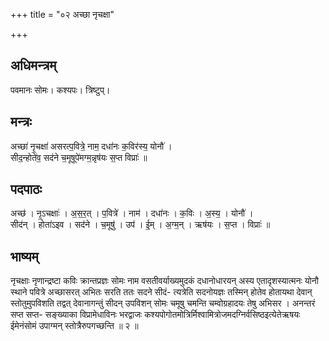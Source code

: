 +++
title = "०२ अच्छा नृचक्षा"

+++
## अधिमन्त्रम्
पवमानः सोमः। कश्यपः। त्रिष्टुप्।

## मन्त्रः
अच्छा॑ नृ॒चक्षा॑ असरत्प॒वित्रे॒ नाम॒ दधा॑नः क॒विर॑स्य॒ योनौ॑ ।  
सीद॒न्होते॑व॒ सद॑ने च॒मूषूपे॑मग्म॒न्नृष॑यः स॒प्त विप्राः॑ ॥

## पदपाठः
अच्छ॑ । नृ॒ऽचक्षाः॑ । अ॒स॒र॒त् । प॒वित्रे॑ । नाम॑ । दधा॑नः । क॒विः । अ॒स्य॒ । योनौ॑ ।  
सीद॑न् । होता॑ऽइव । सद॑ने । च॒मूषु॑ । उप॑ । ई॒म् । अ॒ग्म॒न् । ऋष॑यः । स॒प्त । विप्राः॑ ॥

## भाष्यम्
नृचक्षाः नृणान्द्रष्टा कविः क्रान्तप्रज्ञः सोमः नाम वसतीवर्याख्यमुदकं दधानोधारयन् अस्य एतादृशस्यात्मनः योनौ स्थाने पवित्रे अच्छासरत् अभितः सरति ततः सदने सीदं- त्यत्रेति सदनोयज्ञः तस्मिन् होतेव होतायथा देवान् स्तोतुमुपविशति तद्वत् देवानागन्तुं सीदन् उपविशन् सोमः चमूषु चमन्ति चम्वोग्रहादयः तेषु अभिसर । अनन्तरं सप्त सप्त- सङ्ख्याका विप्रामेधाविनः भरद्वाजः कश्यपोगोतमोत्रिर्मिश्वामित्रोजमदग्निर्वसिष्ठइत्येतेऋषयः ईमेनंसोमं उपाग्मन् स्तोत्रैरुपगच्छन्ति ॥ २ ॥